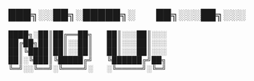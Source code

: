 ## ███╗░░██╗░█████╗░  ██╗░░░██╗░░░
████╗░██║██╔══██╗  ██║░░░██║░░░
██╔██╗██║██║░░██║  ██║░░░██║░░░
██║╚████║██║░░██║  ██║░░░██║░░░
██║░╚███║╚█████╔╝  ╚██████╔╝██╗
╚═╝░░╚══╝░╚════╝░  ░╚═════╝░╚═╝